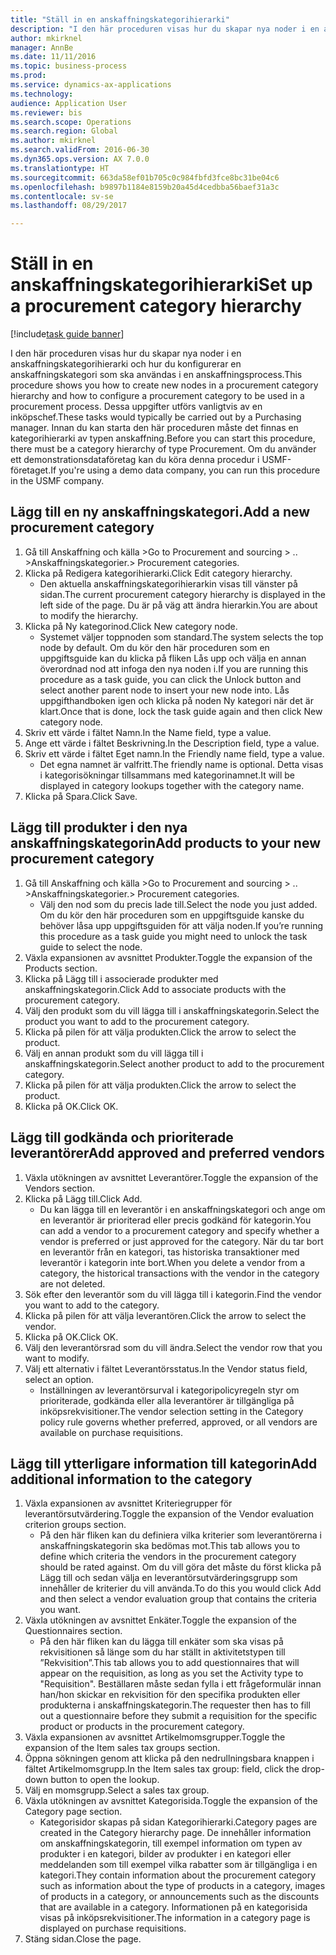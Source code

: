 ```yaml
--- 
title: "Ställ in en anskaffningskategorihierarki"
description: "I den här proceduren visas hur du skapar nya noder i en anskaffningskategorihierarki och hur du konfigurerar en anskaffningskategori som ska användas i en anskaffningsprocess."
author: mkirknel
manager: AnnBe
ms.date: 11/11/2016
ms.topic: business-process
ms.prod: 
ms.service: dynamics-ax-applications
ms.technology: 
audience: Application User
ms.reviewer: bis
ms.search.scope: Operations
ms.search.region: Global
ms.author: mkirknel
ms.search.validFrom: 2016-06-30
ms.dyn365.ops.version: AX 7.0.0
ms.translationtype: HT
ms.sourcegitcommit: 663da58ef01b705c0c984fbfd3fce8bc31be04c6
ms.openlocfilehash: b9897b1184e8159b20a45d4cedbba56baef31a3c
ms.contentlocale: sv-se
ms.lasthandoff: 08/29/2017

---
```

# <a name="set-up-a-procurement-category-hierarchy"></a><span data-ttu-id="dc911-103">Ställ in en anskaffningskategorihierarki</span><span class="sxs-lookup"><span data-stu-id="dc911-103">Set up a procurement category hierarchy</span></span>

[!include[task guide banner](../../includes/task-guide-banner.md)]

<span data-ttu-id="dc911-104">I den här proceduren visas hur du skapar nya noder i en anskaffningskategorihierarki och hur du konfigurerar en anskaffningskategori som ska användas i en anskaffningsprocess.</span><span class="sxs-lookup"><span data-stu-id="dc911-104">This procedure shows you how to create new nodes in a procurement category hierarchy and how to configure a procurement category to be used in a procurement process.</span></span> <span data-ttu-id="dc911-105">Dessa uppgifter utförs vanligtvis av en inköpschef.</span><span class="sxs-lookup"><span data-stu-id="dc911-105">These tasks would typically be carried out by a Purchasing manager.</span></span> <span data-ttu-id="dc911-106">Innan du kan starta den här proceduren måste det finnas en kategorihierarki av typen anskaffning.</span><span class="sxs-lookup"><span data-stu-id="dc911-106">Before you can start this procedure, there must be a category hierarchy of type Procurement.</span></span> <span data-ttu-id="dc911-107">Om du använder ett demonstrationsdataföretag kan du köra denna procedur i USMF-företaget.</span><span class="sxs-lookup"><span data-stu-id="dc911-107">If you're using a demo data company, you can run this procedure in the USMF company.</span></span>


## <a name="add-a-new-procurement-category"></a><span data-ttu-id="dc911-108">Lägg till en ny anskaffningskategori.</span><span class="sxs-lookup"><span data-stu-id="dc911-108">Add a new procurement category</span></span>
1. <span data-ttu-id="dc911-109">Gå till Anskaffning och källa ></span><span class="sxs-lookup"><span data-stu-id="dc911-109">Go to Procurement and sourcing > ..</span></span> <span data-ttu-id="dc911-110">>Anskaffningskategorier.</span><span class="sxs-lookup"><span data-stu-id="dc911-110">> Procurement categories.</span></span>
2. <span data-ttu-id="dc911-111">Klicka på Redigera kategorihierarki.</span><span class="sxs-lookup"><span data-stu-id="dc911-111">Click Edit category hierarchy.</span></span>
    * <span data-ttu-id="dc911-112">Den aktuella anskaffningskategorihierarkin visas till vänster på sidan.</span><span class="sxs-lookup"><span data-stu-id="dc911-112">The current procurement category hierarchy is displayed in the left side of the page.</span></span> <span data-ttu-id="dc911-113">Du är på väg att ändra hierarkin.</span><span class="sxs-lookup"><span data-stu-id="dc911-113">You  are about to modify the hierarchy.</span></span>  
3. <span data-ttu-id="dc911-114">Klicka på Ny kategorinod.</span><span class="sxs-lookup"><span data-stu-id="dc911-114">Click New category node.</span></span>
    * <span data-ttu-id="dc911-115">Systemet väljer toppnoden som standard.</span><span class="sxs-lookup"><span data-stu-id="dc911-115">The system selects the top node by default.</span></span> <span data-ttu-id="dc911-116">Om du kör den här proceduren som en uppgiftsguide kan du klicka på fliken Lås upp och välja en annan överordnad nod att infoga den nya noden i.</span><span class="sxs-lookup"><span data-stu-id="dc911-116">If you are running this procedure as a task guide, you can click the Unlock button and select another parent node to insert your new node into.</span></span> <span data-ttu-id="dc911-117">Lås uppgifthandboken igen och klicka på noden Ny kategori när det är klart.</span><span class="sxs-lookup"><span data-stu-id="dc911-117">Once that is done, lock the task guide again and then click New category node.</span></span>  
4. <span data-ttu-id="dc911-118">Skriv ett värde i fältet Namn.</span><span class="sxs-lookup"><span data-stu-id="dc911-118">In the Name field, type a value.</span></span>
5. <span data-ttu-id="dc911-119">Ange ett värde i fältet Beskrivning.</span><span class="sxs-lookup"><span data-stu-id="dc911-119">In the Description field, type a value.</span></span>
6. <span data-ttu-id="dc911-120">Skriv ett värde i fältet Eget namn.</span><span class="sxs-lookup"><span data-stu-id="dc911-120">In the Friendly name field, type a value.</span></span>
    * <span data-ttu-id="dc911-121">Det egna namnet är valfritt.</span><span class="sxs-lookup"><span data-stu-id="dc911-121">The friendly name is optional.</span></span> <span data-ttu-id="dc911-122">Detta visas i kategorisökningar tillsammans med kategorinamnet.</span><span class="sxs-lookup"><span data-stu-id="dc911-122">It will be displayed in category lookups together with the category name.</span></span>  
7. <span data-ttu-id="dc911-123">Klicka på Spara.</span><span class="sxs-lookup"><span data-stu-id="dc911-123">Click Save.</span></span>

## <a name="add-products-to-your-new-procurement-category"></a><span data-ttu-id="dc911-124">Lägg till produkter i den nya anskaffningskategorin</span><span class="sxs-lookup"><span data-stu-id="dc911-124">Add products to your new procurement category</span></span>
1. <span data-ttu-id="dc911-125">Gå till Anskaffning och källa ></span><span class="sxs-lookup"><span data-stu-id="dc911-125">Go to Procurement and sourcing > ..</span></span> <span data-ttu-id="dc911-126">>Anskaffningskategorier.</span><span class="sxs-lookup"><span data-stu-id="dc911-126">> Procurement categories.</span></span>
    * <span data-ttu-id="dc911-127">Välj den nod som du precis lade till.</span><span class="sxs-lookup"><span data-stu-id="dc911-127">Select the node you just added.</span></span> <span data-ttu-id="dc911-128">Om du kör den här proceduren som en uppgiftsguide kanske du behöver låsa upp uppgiftsguiden för att välja noden.</span><span class="sxs-lookup"><span data-stu-id="dc911-128">If you’re running this procedure as a task guide you might need to unlock the task guide to select the node.</span></span>  
2. <span data-ttu-id="dc911-129">Växla expansionen av avsnittet Produkter.</span><span class="sxs-lookup"><span data-stu-id="dc911-129">Toggle the expansion of the Products section.</span></span>
3. <span data-ttu-id="dc911-130">Klicka på Lägg till i associerade produkter med anskaffningskategorin.</span><span class="sxs-lookup"><span data-stu-id="dc911-130">Click Add to associate products with the procurement category.</span></span>
4. <span data-ttu-id="dc911-131">Välj den produkt som du vill lägga till i anskaffningskategorin.</span><span class="sxs-lookup"><span data-stu-id="dc911-131">Select the product you want to add to the procurement category.</span></span>
5. <span data-ttu-id="dc911-132">Klicka på pilen för att välja produkten.</span><span class="sxs-lookup"><span data-stu-id="dc911-132">Click the arrow to select the product.</span></span>
6. <span data-ttu-id="dc911-133">Välj en annan produkt som du vill lägga till i anskaffningskategorin.</span><span class="sxs-lookup"><span data-stu-id="dc911-133">Select another product to add to the procurement category.</span></span>
7. <span data-ttu-id="dc911-134">Klicka på pilen för att välja produkten.</span><span class="sxs-lookup"><span data-stu-id="dc911-134">Click the arrow to select the product.</span></span>
8. <span data-ttu-id="dc911-135">Klicka på OK.</span><span class="sxs-lookup"><span data-stu-id="dc911-135">Click OK.</span></span>

## <a name="add-approved-and-preferred-vendors"></a><span data-ttu-id="dc911-136">Lägg till godkända och prioriterade leverantörer</span><span class="sxs-lookup"><span data-stu-id="dc911-136">Add approved and preferred vendors</span></span>
1. <span data-ttu-id="dc911-137">Växla utökningen av avsnittet Leverantörer.</span><span class="sxs-lookup"><span data-stu-id="dc911-137">Toggle the expansion of the Vendors section.</span></span>
2. <span data-ttu-id="dc911-138">Klicka på Lägg till.</span><span class="sxs-lookup"><span data-stu-id="dc911-138">Click Add.</span></span>
    * <span data-ttu-id="dc911-139">Du kan lägga till en leverantör i en anskaffningskategori och ange om en leverantör är prioriterad eller precis godkänd för kategorin.</span><span class="sxs-lookup"><span data-stu-id="dc911-139">You can add a vendor to a procurement category and specify whether a vendor is preferred or just approved for the category.</span></span> <span data-ttu-id="dc911-140">När du tar bort en leverantör från en kategori, tas historiska transaktioner med leverantör i kategorin inte bort.</span><span class="sxs-lookup"><span data-stu-id="dc911-140">When you delete a vendor from a category, the historical transactions with the vendor in the category are not deleted.</span></span>   
3. <span data-ttu-id="dc911-141">Sök efter den leverantör som du vill lägga till i kategorin.</span><span class="sxs-lookup"><span data-stu-id="dc911-141">Find the vendor you want to add to the category.</span></span>
4. <span data-ttu-id="dc911-142">Klicka på pilen för att välja leverantören.</span><span class="sxs-lookup"><span data-stu-id="dc911-142">Click the arrow to select the vendor.</span></span>
5. <span data-ttu-id="dc911-143">Klicka på OK.</span><span class="sxs-lookup"><span data-stu-id="dc911-143">Click OK.</span></span>
6. <span data-ttu-id="dc911-144">Välj den leverantörsrad som du vill ändra.</span><span class="sxs-lookup"><span data-stu-id="dc911-144">Select the vendor row that you want to modify.</span></span>
7. <span data-ttu-id="dc911-145">Välj ett alternativ i fältet Leverantörsstatus.</span><span class="sxs-lookup"><span data-stu-id="dc911-145">In the Vendor status field, select an option.</span></span>
    * <span data-ttu-id="dc911-146">Inställningen av leverantörsurval i kategoripolicyregeln styr om prioriterade, godkända eller alla leverantörer är tillgängliga på inköpsrekvisitioner.</span><span class="sxs-lookup"><span data-stu-id="dc911-146">The vendor selection setting in the Category policy rule governs whether preferred, approved, or all vendors are available on purchase requisitions.</span></span>   

## <a name="add-additional-information-to-the-category"></a><span data-ttu-id="dc911-147">Lägg till ytterligare information till kategorin</span><span class="sxs-lookup"><span data-stu-id="dc911-147">Add additional information to the category</span></span>
1. <span data-ttu-id="dc911-148">Växla expansionen av avsnittet Kriteriegrupper för leverantörsutvärdering.</span><span class="sxs-lookup"><span data-stu-id="dc911-148">Toggle the expansion of the Vendor evaluation criterion groups section.</span></span>
    * <span data-ttu-id="dc911-149">På den här fliken kan du definiera vilka kriterier som leverantörerna i anskaffningskategorin ska bedömas mot.</span><span class="sxs-lookup"><span data-stu-id="dc911-149">This tab allows you to define which criteria the vendors in the procurement category should be rated against.</span></span> <span data-ttu-id="dc911-150">Om du vill göra det måste du först klicka på Lägg till och sedan välja en leverantörsutvärderingsgrupp som innehåller de kriterier du vill använda.</span><span class="sxs-lookup"><span data-stu-id="dc911-150">To do this you would click Add and then select a vendor evaluation group that contains the criteria you want.</span></span>  
2. <span data-ttu-id="dc911-151">Växla utökningen av avsnittet Enkäter.</span><span class="sxs-lookup"><span data-stu-id="dc911-151">Toggle the expansion of the Questionnaires section.</span></span>
    * <span data-ttu-id="dc911-152">På den här fliken kan du lägga till enkäter som ska visas på rekvisitionen så länge som du har ställt in aktivitetstypen till ”Rekvisition”.</span><span class="sxs-lookup"><span data-stu-id="dc911-152">This tab allows you to add questionnaires that will appear on the requisition, as long as you set the Activity type to "Requisition".</span></span> <span data-ttu-id="dc911-153">Beställaren måste sedan fylla i ett frågeformulär innan han/hon skickar en rekvisition för den specifika produkten eller produkterna i anskaffningskategorin.</span><span class="sxs-lookup"><span data-stu-id="dc911-153">The requester then has to fill out a questionnaire before they submit a requisition for the specific product or products in the procurement category.</span></span>  
3. <span data-ttu-id="dc911-154">Växla expansionen av avsnittet Artikelmomsgrupper.</span><span class="sxs-lookup"><span data-stu-id="dc911-154">Toggle the expansion of the Item sales tax groups section.</span></span>
4. <span data-ttu-id="dc911-155">Öppna sökningen genom att klicka på den nedrullningsbara knappen i fältet Artikelmomsgrupp.</span><span class="sxs-lookup"><span data-stu-id="dc911-155">In the Item sales tax group: field, click the drop-down button to open the lookup.</span></span>
5. <span data-ttu-id="dc911-156">Välj en momsgrupp.</span><span class="sxs-lookup"><span data-stu-id="dc911-156">Select a sales tax group.</span></span>
6. <span data-ttu-id="dc911-157">Växla utökningen av avsnittet Kategorisida.</span><span class="sxs-lookup"><span data-stu-id="dc911-157">Toggle the expansion of the Category page section.</span></span>
    * <span data-ttu-id="dc911-158">Kategorisidor skapas på sidan Kategorihierarki.</span><span class="sxs-lookup"><span data-stu-id="dc911-158">Category pages are created in the Category hierarchy page.</span></span> <span data-ttu-id="dc911-159">De innehåller information om anskaffningskategorin, till exempel information om typen av produkter i en kategori, bilder av produkter i en kategori eller meddelanden som till exempel vilka rabatter som är tillgängliga i en kategori.</span><span class="sxs-lookup"><span data-stu-id="dc911-159">They contain information about the procurement category such as information about the type of products in a category, images of products in a category, or announcements such as the discounts that are available in a category.</span></span> <span data-ttu-id="dc911-160">Informationen på en kategorisida visas på inköpsrekvisitioner.</span><span class="sxs-lookup"><span data-stu-id="dc911-160">The information in a category page is displayed on purchase requisitions.</span></span>  
7. <span data-ttu-id="dc911-161">Stäng sidan.</span><span class="sxs-lookup"><span data-stu-id="dc911-161">Close the page.</span></span>


